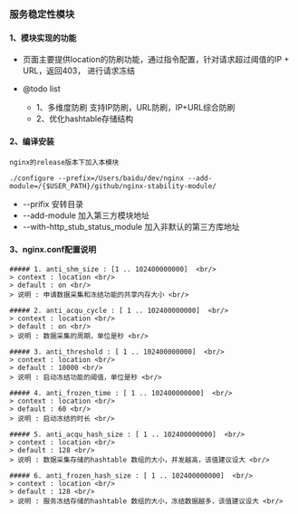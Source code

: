 ### 服务稳定性模块

#### 1、模块实现的功能
- 页面主要提供location的防刷功能，通过指令配置，针对请求超过阈值的IP + URL，返回403， 进行请求冻结

- @todo list
    - 1、多维度防刷 支持IP防刷，URL防刷，IP+URL综合防刷
    - 2、优化hashtable存储结构

#### 2、编译安装
    nginx的release版本下加入本模块

    ./configure --prefix=/Users/baidu/dev/nginx --add-module=/{$USER_PATH}/github/nginx-stability-module/

- --prifix 安转目录
- --add-module 加入第三方模块地址
- --with-http_stub_status_module 加入非默认的第三方库地址

#### 3、nginx.conf配置说明

    ##### 1. anti_shm_size : [1 .. 102400000000]  <br/> 
    > context : location <br/> 
    > default : on <br/> 
    > 说明 : 申请数据采集和冻结功能的共享内存大小 <br/> 
    
    ##### 2. anti_acqu_cycle : [ 1 .. 102400000000]  <br/> 
    > context : location <br/> 
    > default : on <br/> 
    > 说明 : 数据采集的周期，单位是秒 <br/> 

    ##### 3. anti_threshold : [ 1 .. 102400000000]  <br/> 
    > context : location <br/> 
    > default : 10000 <br/> 
    > 说明 : 启动冻结功能的阈值，单位是秒 <br/> 
    
    ##### 4. anti_frozen_time : [ 1 .. 102400000000]  <br/> 
    > context : location <br/> 
    > default : 60 <br/> 
    > 说明 : 启动冻结的时长 <br/> 

    ##### 5. anti_acqu_hash_size : [ 1 .. 102400000000]  <br/> 
    > context : location <br/> 
    > default : 128 <br/>  
    > 说明 : 数据采集存储的hashtable 数组的大小，并发越高，该值建议设大 <br/> 

    ##### 6. anti_frozen_hash_size : [ 1 .. 102400000000]  <br/> 
    > context : location <br/> 
    > default : 128 <br/> 
    > 说明 : 服务冻结存储的hashtable 数组的大小，冻结数据越多，该值建议设大 <br/> 


